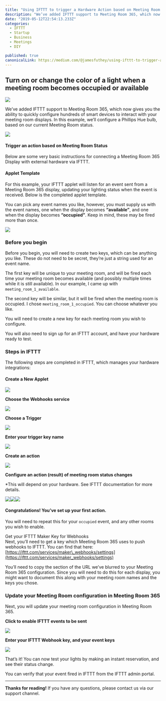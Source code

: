 ```yaml
---
title: "Using IFTTT to trigger a Hardware Action based on Meeting Room Status"
description: "We’ve added IFTTT support to Meeting Room 365, which now gives you the ability to quickly configure hundreds of smart devices to interact with your meeting room displays. In this example, we’ll…"
date: "2019-05-12T22:54:13.233Z"
categories: 
  - IFTTT
  - Startup
  - Business
  - Meetings
  - DIY

published: true
canonicalLink: https://medium.com/@jamesfuthey/using-ifttt-to-trigger-a-hardware-action-based-on-meeting-room-status-3ff7a2b22526
---
```


## Turn on or change the color of a light when a meeting room becomes occupied or available

![](./asset-1.png)

We’ve added IFTTT support to Meeting Room 365, which now gives you the ability to quickly configure hundreds of smart devices to interact with your meeting room displays. In this example, we’ll configure a Phillips Hue bulb, based on our current Meeting Room status.

![](./asset-2.png)

#### Trigger an action based on Meeting Room Status

Below are some very basic instructions for connecting a Meeting Room 365 Display with external hardware via IFTTT.

#### Applet Template

For this example, your IFTTT applet will listen for an event sent from a Meeting Room 365 display, updating your lighting status when the event is received. Below is the completed applet template.

You can pick any event names you like, however, you must supply us with the event names, one when the display becomes **“available”**, and one when the display becomes **“occupied”**. Keep in mind, these may be fired more than once.

![](./asset-3.png)

### Before you begin

Before you begin, you will need to create two keys, which can be anything you like. These do not need to be secret, they’re just a string used for an event name.

The first key will be unique to your meeting room, and will be fired each time your meeting room becomes available (and possibly multiple times while it is still available). In our example, I came up with `meeting_room_1_available`.

The second key will be similar, but it will be fired when the meeting room is occupied. I chose `meeting_room_1_occupied`. You can choose whatever you like.

You will need to create a new key for each meeting room you wish to configure.

You will also need to sign up for an IFTTT account, and have your hardware ready to test.

### Steps in IFTTT

The following steps are completed in IFTTT, which manages your hardware integrations:

#### Create a New Applet

![](./asset-4.jpeg)

**Choose the Webhooks service**

![](./asset-5.jpeg)

**Choose a Trigger**

![](./asset-6.jpeg)

**Enter your trigger key name**

![](./asset-7.jpeg)

**Create an action**

![](./asset-8.jpeg)

**Configure an action (result) of meeting room status changes**

\*This will depend on your hardware. See IFTTT documentation for more details.

![](./asset-9.jpeg)![](./asset-10.jpeg)![](./asset-11.jpeg)

#### Congratulations! You’ve set up your first action.

You will need to repeat this for your `occupied` event, and any other rooms you wish to enable.

Get your IFTTT Maker Key for Webhooks  
Next, you’ll need to get a key which Meeting Room 365 uses to push webhooks to IFTTT. You can find that here: [https://ifttt.com/services/maker\_webhooks/settings](https://ifttt.com/services/maker_webhooks/settings)

You’ll need to copy the section of the URL we’ve blurred to your Meeting Room 365 configuration. Since you will need to do this for each display, you might want to document this along with your meeting room names and the keys you chose.

### Update your Meeting Room configuration in Meeting Room 365

Next, you will update your meeting room configuration in Meeting Room 365.

**Click to enable IFTTT events to be sent**

![](./asset-12.png)

**Enter your IFTTT Webhook key, and your event keys**

![](./asset-13.png)

That’s it! You can now test your lights by making an instant reservation, and see their status change.

You can verify that your event fired in IFTTT from the IFTTT admin portal.

---

**Thanks for reading!** If you have any questions, please contact us via our support channel.